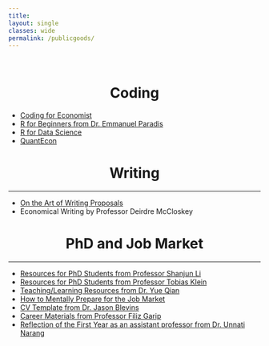 ```yaml
---
title: 
layout: single
classes: wide
permalink: /publicgoods/
---
```

<br/> 

# <center> Coding </center> 

- [Coding for Economist](https://aeturrell.github.io/coding-for-economists/intro.html)
- [R for Beginners from Dr. Emmanuel Paradis](https://cran.r-project.org/doc/contrib/Paradis-rdebuts_en.pdf)
- [R for Data Science](https://r4ds.had.co.nz/)
- [QuantEcon](https://quantecon.org/)


# <center> Writing </center> 
- - -

- [On the Art of Writing Proposals](https://www.ssrc.org/publications/the-art-of-writing-proposals/)
- Economical Writing by Professor Deirdre McCloskey


# <center> PhD and Job Market </center> 
- - -

- [Resources for PhD Students from Professor Shanjun Li](http://li.dyson.cornell.edu/phdRes.php)
- [Resources for PhD Students from Professor Tobias Klein](https://www.tobiasklein.ws/ph-d-students)
- [Teaching/Learning Resources from Dr. Yue Qian](http://yueqiansoc.weebly.com/teaching.html)
- [How to Mentally Prepare for the Job Market](https://sites.google.com/view/ejm-mentalhealth/home)
- [CV Template from Dr. Jason Blevins](https://jblevins.org/projects/cv-template/)
- [Career Materials from Professor Filiz Garip](https://www.filizgarip.com/teaching-and-mentoring/#teaching)
- [Reflection of the First Year as an assistant professor from Dr. Unnati Narang](http://www.unnatinarang.com/blog/summer-2021-reflections-on-my-first-year-as-an-assistant-professor)
